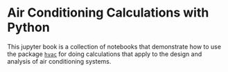 # Air Conditioning Calculations with Python

This jupyter book is a collection of notebooks that demonstrate how to use
the package [`hvac`](https://github.com/TomLXXVI/HVAC) for doing calculations that apply to the design and analysis of air conditioning systems.
